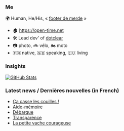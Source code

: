 ### Me

🌍 Human, He/His, « [footer de merde](https://open-time.net/post/2013/07/17/La-veritable-histoire-du-Footer-de-merde-) » 
* 🏠 https://open-time.net 
* 🛠️ Lead dev' of [dotclear](https://git.dotclear.org/dev/dotclear)
* 📷 photo, 🚲 vélo, 🏍️ moto 
* 🇫🇷 native, 🇬🇧 speaking, 🇪🇺 living

### Insights

[![GitHub Stats](https://github-readme-stats-sigma-five.vercel.app/api?username=franck-paul)](https://github.com/franck-paul)

### Latest news / Dernières nouvelles (in French)

<!-- BLOG-POST-LIST:START -->
- [Ça casse les couilles !](https://open-time.net/post/2024/05/12/Ca-casse-les-couilles-)
- [Aide-mémoire](https://open-time.net/post/2024/05/11/Aide-memoire)
- [Débarque](https://open-time.net/post/2024/05/10/Debarque)
- [Transparence](https://open-time.net/post/2024/05/09/Transparence)
- [La petite vache courageuse](https://open-time.net/post/2024/05/08/La-petite-vache-courageuse)
<!-- BLOG-POST-LIST:END -->
